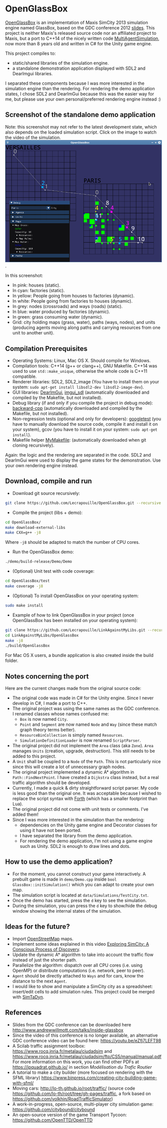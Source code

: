 # OpenGlassBox

[OpenGlassBox](https://github.com/Lecrapouille/OpenGlassBox) is an implementation of Maxis SimCity 2013 simulation engine named GlassBox, based on the GDC conference 2012 [slides](http://www.andrewwillmott.com/talks/inside-glassbox). This project is neither Maxis's released source code nor an affiliated project to Maxis, but a port to C++14 of the nicely written code [MultiAgentSimulation](https://github.com/federicodangelo/MultiAgentSimulation), now more than 8 years old and written in C# for the Unity game engine.

This project compiles to:

- static/shared libraries of the simulation engine.
- a standalone demonstration application displayed with SDL2 and DearImgui libraries.

I separated these components because I was more interested in the simulation engine than the rendering.
For rendering the demo application states, I chose SDL2 and DearImGui because this was
the easier way for me, but please use your own personal/preferred rendering engine instead :)

## Screenshot of the standalone demo application

Note: this screenshot may not refer to the latest development state, which also depends on the loaded simulation script.
Click on the image to watch the video of the simulation.
[![OpenGlassBox](https://github.com/Lecrapouille/OpenGlassBox/blob/master/doc/OpenGlassBox.png)](https://youtu.be/zyLO9Ls_hME?feature=shared).

In this screenshot:

- In pink: houses (static).
- In cyan: factories (static).
- In yellow: People going from houses to factories (dynamic).
- In white: People going from factories to houses (dynamic).
- In grey: nodes (crossroads) and ways (roads) (static).
- In blue: water produced by factories (dynamic).
- In green: grass consuming water (dynamic).
- Grid: city holding maps (grass, water), paths (ways, nodes), and units (producing agents moving along paths and carrying resources from one unit to another unit).

## Compilation Prerequisites

- Operating Systems: Linux, Mac OS X. Should compile for Windows.
- Compilation tools: C++14 (g++ or clang++), GNU Makefile. C++14 was used to use `std::make_unique`, otherwise the whole code is C++11 compatible.
- Renderer libraries: SDL2, SDL2_image (You have to install them on your system: `sudo apt-get install libsdl2-dev libsdl2-image-dev`).
- GUI libraries: [DearImGui](https://github.com/ocornut/imgui), [imgui_sdl](https://github.com/Tyyppi77/imgui_sdl) (automatically downloaded and compiled by the Makefile, but not installed).
- Debug library (if and only if you compile the project in debug mode): [backward-cpp](https://github.com/bombela/backward-cpp) (automatically downloaded and compiled by the Makefile, but not installed).
- Non-regression tests (optional and only for developers): [googletest](https://github.com/google/googletest) (you have to manually download the source code, compile it and install it on your system), gcov (you have to install it on your system: `sudo apt-get install`).
- Makefile helper [MyMakefile](https://github.com/Lecrapouille/MyMakefile): (automatically downloaded when git cloning recursively).

Again: the logic and the rendering are separated in the code. SDL2 and DearImGui were used to display the game states for the demonstration. Use your own rendering engine instead.

## Download, compile and run

- Download git source recursively:

```sh
git clone https://github.com/Lecrapouille/OpenGlassBox.git --recursive
```

- Compile the project (libs + demo):

```sh
cd OpenGlassBox/
make download-external-libs
make CXX=g++ -j8
```

Where `-j8` should be adapted to match the number of CPU cores.

- Run the OpenGlassBox demo:

```sh
./demo/build-release/Demo/Demo
```

- (Optional) Unit test with code coverage:

```sh
cd OpenGlassBox/test
make coverage -j8
```

- (Optional) To install OpenGlassBox on your operating system:

```sh
sudo make install
```

- Example of how to link OpenGlassBox in your project (once OpenGlassBox has been installed on your operating system):

```sh
git clone https://github.com/Lecrapouille/LinkAgainstMyLibs.git --recursive
cd LinkAgainstMyLibs/OpenGlassBox
make -j8
./build/OpenGlassBox
```

For Mac OS X users, a bundle application is also created inside the build folder.

## Notes concerning the port

Here are the current changes made from the original source code:

- The original code was made in C# for the Unity engine. Since I never develop in C#, I made a port to C++.
- The original project was using the same names as the GDC conference. I renamed classes whose names confused me:
  - `Box` is now named `City`.
  - `Point` and `Segment` are now named `Node` and `Way` (since these match graph theory terms better).
  - `ResourceBinCollection` is simply named `Resources`.
  - `SimulationDefinitionLoader` is now renamed `ScriptParser`.
- The original project did not implement the `Area` class (aka `Zone`). `Area` manages `Units` (creation, upgrade, destruction). This still needs to be added to this project.
- A `Unit` shall be coupled to a `Node` of the `Path`. This is not particularly nice since this will create a lot of unnecessary graph nodes.
- The original project implemented a dynamic A* algorithm in `Path::FindNextPoint`. I have created a `Dijkstra` class instead, but a real traffic algorithm should be developed.
- Currently, I made a quick & dirty straightforward script parser. My code is less good than the original one. It was acceptable because I wished to replace the script syntax with [Forth](https://esp32.arduino-forth.com/) (which has a smaller footprint than Lua).
- The original project did not come with unit tests or comments. I've added them!
- Since I was more interested in the simulation than the rendering:
  - dependencies on the Unity game engine and Decorator classes for using it have not been ported.
  - I have separated the library from the demo application.
  - For rendering the demo application, I'm not using a game engine such as Unity. SDL2 is enough to draw lines and dots.

## How to use the demo application?

- For the moment, you cannot construct your game interactively. A prebuilt game is made in `demo/Demo.cpp` inside `bool GlassBox::initSimulation()` which you can adapt to create your own map.
- The simulation script is located at `data/Simulations/TestCity.txt`.
- Once the demo has started, press the `d` key to see the simulation.
- During the simulation, you can press the `d` key to show/hide the debug window showing the internal states of the simulation.

## Ideas for the future?

- Import [OpenStreetMap](https://www.openstreetmap.org) maps.
- Implement some ideas explained in this video [Exploring SimCity: A Conscious Process of Discovery](https://youtu.be/eZfj7LEFT98).
- Update the dynamic A* algorithm to take into account the traffic flow instead of just the shorter path.
- Parallelize the algorithm: dispatch over all CPU cores (i.e. using OpenMP) or distribute computations (i.e. network, peer to peer).
- `Agent` should be directly attached to `Ways` and for cars, know the distance to the next `Agent`.
- I would like to show and manipulate a SimCity city as a spreadsheet: insert/edit cells to add simulation rules. This project could be merged
  with [SimTaDyn](https://github.com/Lecrapouille/SimTaDyn).

## References

- Slides from the GDC conference can be downloaded here http://www.andrewwillmott.com/talks/inside-glassbox
- Since the video of this conference is no longer available, an alternative GDC conference video can be found here: https://youtu.be/eZfj7LEFT98
- A Scilab traffic assignment toolbox: https://www.rocq.inria.fr/metalau/ciudadsim and https://www.rocq.inria.fr/metalau/ciudadsim/ftp/CS5/manual/manual.pdf For more information on this work, you can find other PDFs at https://jpquadrat.github.io/ in section *Modélisation du Trafic Routier*
- A tutorial to make a city builder (more focused on rendering with the SFML library) https://www.binpress.com/creating-city-building-game-with-sfml/
- Moving cars: http://lo-th.github.io/root/traffic/ (source code https://github.com/lo-th/root/tree/gh-pages/traffic, a fork based on https://github.com/volkhin/RoadTrafficSimulator)
- A work-in-progress, open-source, multi-player city simulation game: https://github.com/citybound/citybound
- An open-source version of the game Transport Tycoon: https://github.com/OpenTTD/OpenTTD
